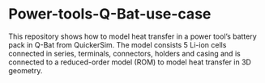 # Power-tools-Q-Bat-use-case
This repository shows how to model heat transfer in a power tool’s battery pack in Q-Bat from QuickerSim. The model consists 5 Li-ion cells connected in series, terminals, connectors, holders and casing and is connected to a reduced-order model (ROM) to model heat transfer in 3D geometry. 
